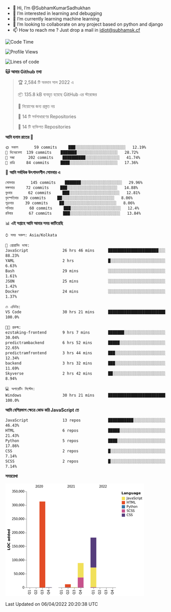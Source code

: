 - 👋 Hi, I’m @SubhamKumarSadhukhan
- 👀 I’m interested in learning and debugging
- 🌱 I’m currently learning machine learning
- 💞️ I’m looking to collaborate on any project based on python and django
- 📫 How to reach me ?
      Just drop a mail in idiot@subhamsk.cf

<!---
SubhamKumarSadhukhan/SubhamKumarSadhukhan is a ✨ special ✨ repository because its `README.md` (this file) appears on your GitHub profile.
You can click the Preview link to take a look at your changes.
--->


<!--START_SECTION:waka-->
![Code Time](http://img.shields.io/badge/Code%20Time-401%20hrs%2030%20mins-blue)

![Profile Views](http://img.shields.io/badge/%E0%A6%AA%E0%A7%8D%E0%A6%B0%E0%A7%8B%E0%A6%AB%E0%A6%BE%E0%A6%87%E0%A6%B2%20%E0%A6%A6%E0%A6%B0%E0%A7%8D%E0%A6%B6%E0%A6%A8-2-blue)

![Lines of code](https://img.shields.io/badge/%E0%A6%B9%E0%A7%8D%E0%A6%AF%E0%A6%BE%E0%A6%B2%E0%A7%8B%20%E0%A6%93%E0%A6%AF%E0%A6%BC%E0%A6%BE%E0%A6%B0%E0%A7%8D%E0%A6%B2%E0%A7%8D%E0%A6%A1%20%E0%A6%A5%E0%A7%87%E0%A6%95%E0%A7%87%20%E0%A6%86%E0%A6%AE%E0%A6%BF%20%E0%A6%B2%E0%A6%BF%E0%A6%96%E0%A7%87%E0%A6%9B%E0%A6%BF-598%20Thousand%20%E0%A6%95%E0%A7%8B%E0%A6%A1%E0%A7%87%E0%A6%B0%20%E0%A6%B2%E0%A6%BE%E0%A6%87%E0%A6%A8-blue)

**🐱 আমার Github তথ্য** 

> 🏆 2,584 টি অবদান সাল 2022 এ
 > 
> 📦 135.8 kB ব্যবহৃত হয়েছে GitHub এর স্টরেজের 
 > 
> 🚫 নিয়োগের জন্য প্রস্তুত নয়
 > 
> 📜 14 টি সর্বসাধারণের Repositories 
 > 
> 🔑 14 টি ব্যক্তিগত Repositories  
 > 
**আমি হলাম রাতের 🦉** 

```text
🌞 সকাল       59 commits     ███░░░░░░░░░░░░░░░░░░░░░░   12.19% 
🌆 দিনেরবেলা  139 commits    ███████░░░░░░░░░░░░░░░░░░   28.72% 
🌃 সন্ধা      202 commits    ██████████░░░░░░░░░░░░░░░   41.74% 
🌙 রাত্রি     84 commits     ████░░░░░░░░░░░░░░░░░░░░░   17.36%

```
📅 **আমি সর্বাধিক উৎপাদনশীল সোমবার এ** 

```text
সোমবার       145 commits    ███████░░░░░░░░░░░░░░░░░░   29.96% 
মঙ্গলবার     72 commits     ███░░░░░░░░░░░░░░░░░░░░░░   14.88% 
বুধবার       62 commits     ███░░░░░░░░░░░░░░░░░░░░░░   12.81% 
বৃহস্পতিবার  39 commits     ██░░░░░░░░░░░░░░░░░░░░░░░   8.06% 
শুক্রবার     39 commits     ██░░░░░░░░░░░░░░░░░░░░░░░   8.06% 
শনিবার       60 commits     ███░░░░░░░░░░░░░░░░░░░░░░   12.4% 
রবিবার       67 commits     ███░░░░░░░░░░░░░░░░░░░░░░   13.84%

```


📊 **এই সপ্তাহে আমি আমার সময় কাটিয়েছি** 

```text
⌚︎ সময় অঞ্চল: Asia/Kolkata

💬 প্রোগ্রামিং ভাষা: 
JavaScript               26 hrs 46 mins      ██████████████████████░░░   88.23% 
YAML                     2 hrs               █░░░░░░░░░░░░░░░░░░░░░░░░   6.63% 
Bash                     29 mins             ░░░░░░░░░░░░░░░░░░░░░░░░░   1.61% 
JSON                     25 mins             ░░░░░░░░░░░░░░░░░░░░░░░░░   1.42% 
Docker                   24 mins             ░░░░░░░░░░░░░░░░░░░░░░░░░   1.37%

🔥 এডিটর: 
VS Code                  30 hrs 21 mins      █████████████████████████   100.0%

🐱‍💻 প্রকল্ম: 
ezstaking-frontend       9 hrs 7 mins        ███████░░░░░░░░░░░░░░░░░░   30.04% 
predictrambackend        6 hrs 52 mins       █████░░░░░░░░░░░░░░░░░░░░   22.65% 
predictramfrontend       3 hrs 44 mins       ███░░░░░░░░░░░░░░░░░░░░░░   12.34% 
backend                  3 hrs 32 mins       ███░░░░░░░░░░░░░░░░░░░░░░   11.69% 
Skyverse                 2 hrs 42 mins       ██░░░░░░░░░░░░░░░░░░░░░░░   8.94%

💻 অপারেটিং সিস্টেম: 
Windows                  30 hrs 21 mins      █████████████████████████   100.0%

```

**আমি বেশিরভাগ ক্ষেত্রে কোড করি JavaScript তে** 

```text
JavaScript               13 repos            ███████████░░░░░░░░░░░░░░   46.43% 
HTML                     6 repos             █████░░░░░░░░░░░░░░░░░░░░   21.43% 
Python                   5 repos             ████░░░░░░░░░░░░░░░░░░░░░   17.86% 
CSS                      2 repos             █░░░░░░░░░░░░░░░░░░░░░░░░   7.14% 
SCSS                     2 repos             █░░░░░░░░░░░░░░░░░░░░░░░░   7.14%

```


**সময়রেখা**

![Chart not found](https://raw.githubusercontent.com/SubhamKumarSadhukhan/SubhamKumarSadhukhan/main/charts/bar_graph.png) 


 Last Updated on 06/04/2022 20:20:38 UTC
<!--END_SECTION:waka-->
